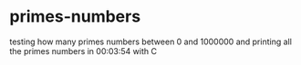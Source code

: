 # primes-numbers
testing how many primes numbers between 0 and 1000000 and printing all the primes numbers in 00:03:54 with C

